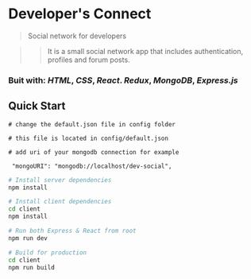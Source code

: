 # Developer's Connect

> Social network for developers

> > It is a small social network app that includes authentication, profiles and forum posts.

### Buit with: _HTML_, _CSS_, _React_. _Redux_, _MongoDB_, _Express.js_

## Quick Start

```
# change the default.json file in config folder

# this file is located in config/default.json

# add uri of your mongodb connection for example

 "mongoURI": "mongodb://localhost/dev-social",

```

```bash
# Install server dependencies
npm install

# Install client dependencies
cd client
npm install

# Run both Express & React from root
npm run dev

# Build for production
cd client
npm run build
```
